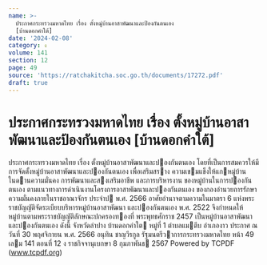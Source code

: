 ```yaml
---
name: >-
  ประกาศกระทรวงมหาดไทย เรื่อง ตั้งหมู่บ้านอาสาพัฒนาและป้องกันตนเอง
  [บ้านดอกคำใต้]
date: '2024-02-08'
category: ง
volume: 141
section: 12
page: 49
source: 'https://ratchakitcha.soc.go.th/documents/17272.pdf'
draft: true
---
```


# ประกาศกระทรวงมหาดไทย เรื่อง ตั้งหมู่บ้านอาสาพัฒนาและป้องกันตนเอง [บ้านดอกคำใต้]

ประกาศกระทรวงมหาดไทย เรื่อง ตั้งหมู่บ้านอาสาพัฒนาและปองกันตนเอง โดยที่เป็นการสมควรให้มีการจัดตั้งหมู่บ้านอาสาพัฒนาและปองกันตนเอง เพื่อเสริมสราง ความเขมแข็งให้แกหมู่บ้าน ในดานความมั่นคง การพัฒนาและสงเสริมอาชีพ และการบริหารงาน ของหมู่บ้านในการปองกันตนเอง ตามแนวทางการดําเนินงานโครงการอาสาพัฒนาและปองกันตนเอง ของกองอํานวยการรักษาความมั่นคงภายในราชอาณาจักร ประจําป พ.ศ. 2566 อาศัยอํานาจตามความในมาตรา 6 แห่งพระราชบัญญัติจัดระเบียบบริหารหมู่บ้านอาสาพัฒนา และปองกันตนเอง พ.ศ. 2522 จึงกําหนดให้หมู่บ้านตามพระราชบัญญัติลักษณะปกครองทองที่ พระพุทธศักราช 2457 เป็นหมู่บ้านอาสาพัฒนาและปองกันตนเอง ดังนี้ จังหวัดลําปาง บ้านดอกคําใต หมู่ที่ 1 ตําบลแมตีบ อําเภองาว ประกาศ ณ วันที่ 30 พฤศจิกายน พ.ศ. 2566 อนุทิน ชาญวีรกูล รัฐมนตรีวาการกระทรวงมหาดไทย หน้า 49 เลม 141 ตอนที่ 12 ง ราชกิจจานุเบกษา 8 กุมภาพันธ 2567 Powered by TCPDF (www.tcpdf.org)
